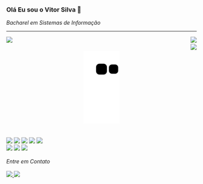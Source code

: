 ### Olá Eu sou o Vitor Silva 👋

<i>Bacharel em Sistemas de Informação</i>

<hr />

  <div>
     <img align="left" src="https://github.com/micaellimedeiros/micaellimedeiros/blob/master/image/computer-illustration.png">
  </div>

<div>

  <div align="right">
    <img width="280px" src="https://github-readme-stats.vercel.app/api/top-langs/?username=VitorSilvaTI&layout=compact&theme=tokyonight">
  </div>
 
  <div align="right">
    <img width="330px" src="https://github-readme-stats.vercel.app/api?username=VitorSilvaTI&show_icons=true&theme=tokyonight">
  </div>
  
 <div align="center">
     <img src="https://github.com/micaellimedeiros/micaellimedeiros/blob/output/github-contribution-grid-snake.svg">
 </div>

</div>

<br>

<br>

<div>
  <img src="https://img.shields.io/badge/Visual_Studio_Code-0078D4?style=for-the-badge&logo=visual%20studio%20code&logoColor=white">
  <img src="https://img.shields.io/badge/GIT-E44C30?style=for-the-badge&logo=git&logoColor=white">
  <img src="https://img.shields.io/badge/Bootstrap-563D7C?style=for-the-badge&logo=bootstrap&logoColor=white">
  <img src="https://img.shields.io/badge/jQuery-0769AD?style=for-the-badge&logo=jquery&logoColor=white">
  <img src="https://img.shields.io/badge/Figma-F24E1E?style=for-the-badge&logo=figma&logoColor=white">
  
  <br>
  
  <img src="https://img.shields.io/badge/HTML5-E34F26?style=for-the-badge&logo=html5&logoColor=white">
  <img src="https://img.shields.io/badge/CSS3-1572B6?style=for-the-badge&logo=css3&logoColor=white">
  <img src="https://img.shields.io/badge/JavaScript-323330?style=for-the-badge&logo=javascript&logoColor=F7DF1E">
<div>
  
<br>
  
<div>
  <i>Entre em Contato</i>
</div>

<br>  
  
<div>
  <a href="mailto:vitordasilvati@gmail.com">
     <img src="https://img.shields.io/badge/Gmail-D14836?style=for-the-badge&logo=gmail&logoColor=white">
  </a>
  <a href="https://www.linkedin.com/in/vitor-da-silva-400a671ab/" target="_blank">
    <img src="https://img.shields.io/badge/LinkedIn-0077B5?style=for-the-badge&logo=linkedin&logoColor=white">
  </a>
</div>
  
